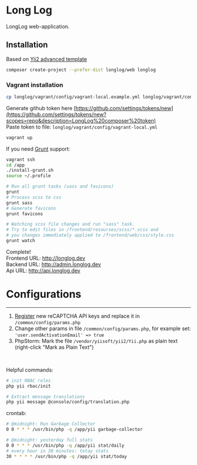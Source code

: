 Long Log
===============================

LongLog web-application.

Installation
---
Based on [Yii2 advanced template](https://github.com/yiisoft/yii2-app-advanced/blob/master/docs/guide/README.md)
<br>
```bash
composer create-project --prefer-dist longlog/web longlog
```

### Vagrant installation
```bash
cp longlog/vagrant/config/vagrant-local.example.yml longlog/vagrant/config/vagrant-local.yml
```
Generate github token here [https://github.com/settings/tokens/new](https://github.com/settings/tokens/new?scopes=repo&description=LongLog%20composer%20token)
<br>
Paste token to file: `longlog/vagrant/config/vagrant-local.yml`
```bash
vagrant up
```
If you need [Grunt](https://gruntjs.com) support:
```bash
vagrant ssh
cd /app
./install-grunt.sh
source ~/.profile

# Run all grunt tasks (sass and favicons)
grunt
# Process scss to css
grunt sass
# Generate favicons
grunt favicons

# Watching scss file changes and run "sass" task.
# Try to edit files in /frontend/resourses/scss/*.scss and 
# you changes immediately applied to /frontend/web/css/style.css
grunt watch
```

Complete!<br>
Frontend URL: http://longlog.dev<br>
Backend URL: http://admin.longlog.dev<br>
Api URL: http://api.longlog.dev<br>

# Configurations
---
1. [Register](https://www.google.com/recaptcha/admin) new reCAPTCHA API keys and replace it in `/common/config/params.php`
2. Change other params in file `/common/config/params.php`, for example set: `'user.sendActivationEmail' => true`
3. PhpStorm: Mark the file `/vendor/yiisoft/yii2/Yii.php` as plain text (right-click "Mark as Plain Text")
<br>

Helpful commands:
```bash
# init RBAC roles
php yii rbac/init

# Extract message translations
php yii message @console/config/translation.php
```

crontab:
```bash
# @midnight: Run Garbage Collector
0 0 * * * /usr/bin/php -q /app/yii garbage-collector

# @midnight: yesterday full stats
0 0 * * * /usr/bin/php -q /app/yii stat/daily
# every hour in 30 minutes: totay stats
30 * * * * /usr/bin/php -q /app/yii stat/today
```
